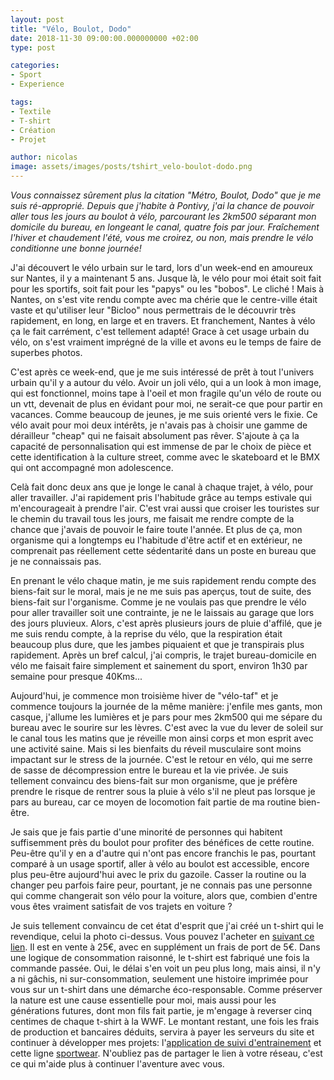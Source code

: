 ```yaml
---
layout: post
title: "Vélo, Boulot, Dodo"
date: 2018-11-30 09:00:00.000000000 +02:00
type: post

categories:
- Sport
- Experience

tags:
- Textile
- T-shirt
- Création
- Projet

author: nicolas
image: assets/images/posts/tshirt_velo-boulot-dodo.png
---
```

<em>Vous connaissez sûrement plus la citation "Métro, Boulot, Dodo" que je me suis ré-approprié. Depuis que j'habite à Pontivy, j'ai la chance de pouvoir aller tous les jours au boulot à vélo, parcourant les 2km500 séparant mon domicile du bureau, en longeant le canal, quatre fois par jour. Fraîchement l'hiver et chaudement l'été, vous me croirez, ou non, mais prendre le vélo conditionne une bonne journée!</em>

J'ai découvert le vélo urbain sur le tard, lors d'un week-end en amoureux sur Nantes, il y a maintenant 5 ans. Jusque là, le vélo pour moi était soit fait pour les sportifs, soit fait pour les "papys" ou les "bobos". Le cliché ! Mais à Nantes, on s'est vite rendu compte avec ma chérie que le centre-ville était vaste et qu'utiliser leur "Bicloo" nous permettrais de le découvrir très rapidement, en long, en large et en travers. Et franchement, Nantes à vélo ça le fait carrément, c'est tellement adapté! Grace à cet usage urbain du vélo, on s'est vraiment imprégné de la ville et avons eu le temps de faire de superbes photos.

C'est après ce week-end, que je me suis intéressé de prêt à tout l'univers urbain qu'il y a autour du vélo. Avoir un joli vélo, qui a un look à mon image, qui est fonctionnel, moins tape à l'oeil et mon fragile qu'un vélo de route ou un vtt, devenait de plus en évidant pour moi, ne serait-ce que pour partir en vacances. Comme beaucoup de jeunes, je me suis orienté vers le fixie. Ce vélo avait pour moi deux intérêts, je n'avais pas à choisir une gamme de dérailleur "cheap" qui ne faisait absolument pas rêver. S'ajoute à ça la capacité de personnalisation qui est immense de par le choix de pièce et cette identification à la culture street, comme avec le skateboard et le BMX qui ont accompagné mon adolescence.

Celà fait donc deux ans que je longe le canal à chaque trajet, à vélo, pour aller travailler. J'ai rapidement pris l'habitude grâce au temps estivale qui m'encourageait à prendre l'air. C'est vrai aussi que croiser les touristes sur le chemin du travail tous les jours, me faisait me rendre compte de la chance que j'avais de pouvoir le faire toute l'année. Et plus de ça, mon organisme qui a longtemps eu l'habitude d'être actif et en extérieur, ne comprenait pas réellement cette sédentarité dans un poste en bureau que je ne connaissais pas.

En prenant le vélo chaque matin, je me suis rapidement rendu compte des biens-fait sur le moral, mais je ne me suis pas aperçus, tout de suite, des biens-fait sur l'organisme. Comme je ne voulais pas que prendre le vélo pour aller travailler soit une contrainte, je ne le laissais au garage que lors des jours pluvieux. Alors, c'est après plusieurs jours de pluie d'affilé, que je me suis rendu compte, à la reprise du vélo, que la respiration était beaucoup plus dure, que les jambes piquaient et que je transpirais plus rapidement. Après un bref calcul, j'ai compris, le trajet bureau-domicile en vélo me faisait faire simplement et sainement du sport, environ 1h30 par semaine pour presque 40Kms...

Aujourd'hui, je commence mon troisième hiver de "vélo-taf" et je commence toujours la journée de la même manière: j'enfile mes gants, mon casque, j'allume les lumières et je pars pour mes 2km500 qui me sépare du bureau avec le sourire sur les lèvres. C'est avec la vue du lever de soleil sur le canal tous les matins que je réveille mon ainsi corps et mon esprit avec une activité saine. Mais si les bienfaits du réveil musculaire sont moins impactant sur le stress de la journée. C'est le retour en vélo, qui me serre de sasse de décompression entre le bureau et la vie privée. Je suis tellement convaincu des biens-fait sur mon organisme, que je préfère prendre le risque de rentrer sous la pluie à vélo s'il ne pleut pas lorsque je pars au bureau, car ce moyen de locomotion fait partie de ma routine bien-être.

Je sais que je fais partie d'une minorité de personnes qui habitent suffisemment près du boulot pour profiter des bénéfices de cette routine. Peu-être qu'il y en a d'autre qui n'ont pas encore franchis le pas, pourtant comparé à un usage sportif, aller à vélo au boulot est accessible, encore plus peu-être aujourd'hui avec le prix du gazoile. Casser la routine ou la changer peu parfois faire peur, pourtant, je ne connais pas une personne qui comme changerait son vélo pour la voiture, alors que, combien d'entre vous êtes vraiment satisfait de vos trajets en voiture ?

Je suis tellement convaincu de cet état d'esprit que j'ai créé un t-shirt qui le revendique, celui la photo ci-dessus. Vous pouvez l'acheter en <a href="https://gum.co/jAzoV" rel="nofollow" target="_blank">suivant ce lien</a>. Il est en vente à 25€, avec en supplément un frais de port de 5€. Dans une logique de consommation raisonné, le t-shirt est fabriqué une fois la commande passée. Oui, le délai s'en voit un peu plus long, mais ainsi, il n'y a ni gâchis, ni sur-consommation, seulement une histoire imprimée pour vous sur un t-shirt dans une démarche éco-responsable. Comme préserver la nature est une cause essentielle pour moi, mais aussi pour les générations futures, dont mon fils fait partie, je m'engage à reverser cinq centimes de chaque t-shirt à la WWF. Le montant restant, une fois les frais de production et bancaires déduits, servira à payer les serveurs du site et continuer à développer mes projets: l'<a href="https://app.nicolasjouanno.com">application de suivi d'entrainement</a> et cette ligne <a href="https://gum.co/jAzoV" rel="nofollow" target="_blank">sportwear</a>. N'oubliez pas de partager le lien à votre réseau, c'est ce qui m'aide plus à continuer l'aventure avec vous.
